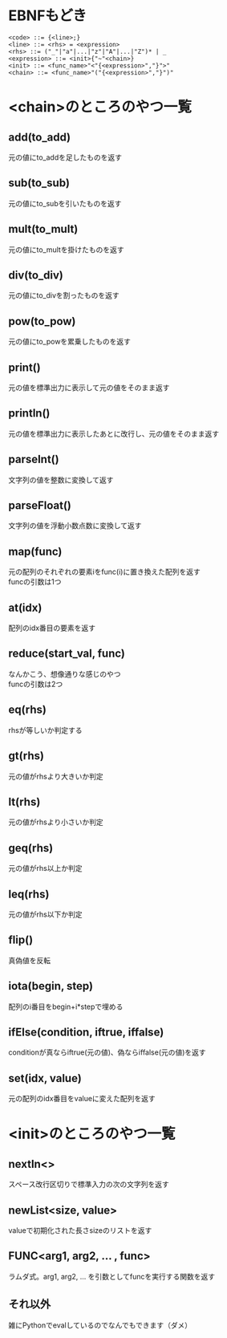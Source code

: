 # EBNFもどき
```bnf
<code> ::= {<line>;}
<line> ::= <rhs> = <expression>
<rhs> ::= ("_"|"a"|...|"z"|"A"|...|"Z")* | _
<expression> ::= <init>{"~"<chain>}
<init> ::= <func_name>"<"{<expression>","}">"
<chain> ::= <func_name>"("{<expression>","}")"
```

# \<chain>のところのやつ一覧
## add(to_add)
元の値にto_addを足したものを返す
## sub(to_sub)
元の値にto_subを引いたものを返す
## mult(to_mult)
元の値にto_multを掛けたものを返す
## div(to_div)
元の値にto_divを割ったものを返す
## pow(to_pow)
元の値にto_powを累乗したものを返す
## print()
元の値を標準出力に表示して元の値をそのまま返す
## println()
元の値を標準出力に表示したあとに改行し、元の値をそのまま返す
## parseInt()
文字列の値を整数に変換して返す
## parseFloat()
文字列の値を浮動小数点数に変換して返す
## map(func)
元の配列のそれぞれの要素iをfunc(i)に置き換えた配列を返す  
funcの引数は1つ
## at(idx)
配列のidx番目の要素を返す
## reduce(start_val, func)
なんかこう、想像通りな感じのやつ  
funcの引数は2つ
## eq(rhs)
rhsが等しいか判定する
## gt(rhs)
元の値がrhsより大きいか判定
## lt(rhs)
元の値がrhsより小さいか判定
## geq(rhs)
元の値がrhs以上か判定
## leq(rhs)
元の値がrhs以下か判定
## flip()
真偽値を反転
## iota(begin, step)
配列のi番目をbegin+i*stepで埋める
## ifElse(condition, iftrue, iffalse)
conditionが真ならiftrue(元の値)、偽ならiffalse(元の値)を返す
## set(idx, value)
元の配列のidx番目をvalueに変えた配列を返す

# \<init>のところのやつ一覧
## nextIn<>
スペース改行区切りで標準入力の次の文字列を返す
## newList<size, value>
valueで初期化された長さsizeのリストを返す
## FUNC<arg1, arg2, ... , func>
ラムダ式。arg1, arg2, ... を引数としてfuncを実行する関数を返す
## それ以外
雑にPythonでevalしているのでなんでもできます（ダメ）